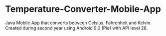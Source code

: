 # Temperature-Converter-Mobile-App
Java Mobile App that converts between Celsius, Fahrenheit and Kelvin. Created during second year using Android 9.0 (Pie) with API level 28.
